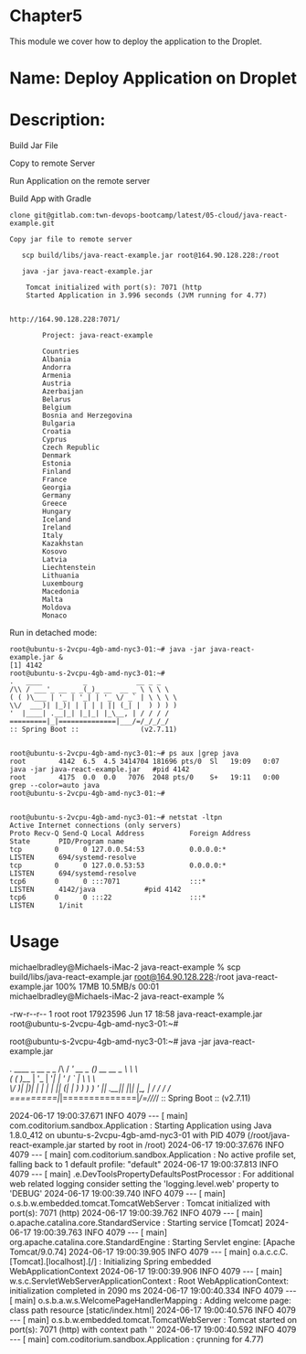 # Chapter5
This module we cover how to deploy the application to the Droplet.

# Name: Deploy Application on Droplet

# Description: 

Build Jar File

Copy to remote Server

Run Application on the remote server

Build App with Gradle

    clone git@gitlab.com:twn-devops-bootcamp/latest/05-cloud/java-react-example.git

    Copy jar file to remote server

       scp build/libs/java-react-example.jar root@164.90.128.228:/root

       java -jar java-react-example.jar

        Tomcat initialized with port(s): 7071 (http
        Started Application in 3.996 seconds (JVM running for 4.77)


    http://164.90.128.228:7071/

            Project: java-react-example

            Countries
            Albania
            Andorra
            Armenia
            Austria
            Azerbaijan
            Belarus
            Belgium
            Bosnia and Herzegovina
            Bulgaria
            Croatia
            Cyprus
            Czech Republic
            Denmark
            Estonia
            Finland
            France
            Georgia
            Germany
            Greece
            Hungary
            Iceland
            Ireland
            Italy
            Kazakhstan
            Kosovo
            Latvia
            Liechtenstein
            Lithuania
            Luxembourg
            Macedonia
            Malta
            Moldova
            Monaco

Run in detached mode:

    root@ubuntu-s-2vcpu-4gb-amd-nyc3-01:~# java -jar java-react-example.jar &
    [1] 4142
    root@ubuntu-s-2vcpu-4gb-amd-nyc3-01:~# 
    .   ____          _            __ _ _
    /\\ / ___'_ __ _ _(_)_ __  __ _ \ \ \ \
    ( ( )\___ | '_ | '_| | '_ \/ _` | \ \ \ \
    \\/  ___)| |_)| | | | | || (_| |  ) ) ) )
    '  |____| .__|_| |_|_| |_\__, | / / / /
    =========|_|==============|___/=/_/_/_/
    :: Spring Boot ::               (v2.7.11)


    root@ubuntu-s-2vcpu-4gb-amd-nyc3-01:~# ps aux |grep java
    root        4142  6.5  4.5 3414704 181696 pts/0  Sl   19:09   0:07 java -jar java-react-example.jar   #pid 4142
    root        4175  0.0  0.0   7076  2048 pts/0    S+   19:11   0:00 grep --color=auto java
    root@ubuntu-s-2vcpu-4gb-amd-nyc3-01:~# 


    root@ubuntu-s-2vcpu-4gb-amd-nyc3-01:~# netstat -ltpn
    Active Internet connections (only servers)
    Proto Recv-Q Send-Q Local Address           Foreign Address         State       PID/Program name    
    tcp        0      0 127.0.0.54:53           0.0.0.0:*               LISTEN      694/systemd-resolve 
    tcp        0      0 127.0.0.53:53           0.0.0.0:*               LISTEN      694/systemd-resolve 
    tcp6       0      0 :::7071                 :::*                    LISTEN      4142/java            #pid 4142
    tcp6       0      0 :::22                   :::*                    LISTEN      1/init


# Usage

michaelbradley@Michaels-iMac-2 java-react-example % scp build/libs/java-react-example.jar root@164.90.128.228:/root
java-react-example.jar                                                                                                                                                      100%   17MB  10.5MB/s   00:01    
michaelbradley@Michaels-iMac-2 java-react-example %

-rw-r--r-- 1 root root 17923596 Jun 17 18:58 java-react-example.jar
root@ubuntu-s-2vcpu-4gb-amd-nyc3-01:~#

root@ubuntu-s-2vcpu-4gb-amd-nyc3-01:~# java -jar java-react-example.jar 

  .   ____          _            __ _ _
 /\\ / ___'_ __ _ _(_)_ __  __ _ \ \ \ \
( ( )\___ | '_ | '_| | '_ \/ _` | \ \ \ \
 \\/  ___)| |_)| | | | | || (_| |  ) ) ) )
  '  |____| .__|_| |_|_| |_\__, | / / / /
 =========|_|==============|___/=/_/_/_/
 :: Spring Boot ::               (v2.7.11)

2024-06-17 19:00:37.671  INFO 4079 --- [           main] com.coditorium.sandbox.Application       : Starting Application using Java 1.8.0_412 on ubuntu-s-2vcpu-4gb-amd-nyc3-01 with PID 4079 (/root/java-react-example.jar started by root in /root)
2024-06-17 19:00:37.676  INFO 4079 --- [           main] com.coditorium.sandbox.Application       : No active profile set, falling back to 1 default profile: "default"
2024-06-17 19:00:37.813  INFO 4079 --- [           main] .e.DevToolsPropertyDefaultsPostProcessor : For additional web related logging consider setting the 'logging.level.web' property to 'DEBUG'
2024-06-17 19:00:39.740  INFO 4079 --- [           main] o.s.b.w.embedded.tomcat.TomcatWebServer  : Tomcat initialized with port(s): 7071 (http)
2024-06-17 19:00:39.762  INFO 4079 --- [           main] o.apache.catalina.core.StandardService   : Starting service [Tomcat]
2024-06-17 19:00:39.763  INFO 4079 --- [           main] org.apache.catalina.core.StandardEngine  : Starting Servlet engine: [Apache Tomcat/9.0.74]
2024-06-17 19:00:39.905  INFO 4079 --- [           main] o.a.c.c.C.[Tomcat].[localhost].[/]       : Initializing Spring embedded WebApplicationContext
2024-06-17 19:00:39.906  INFO 4079 --- [           main] w.s.c.ServletWebServerApplicationContext : Root WebApplicationContext: initialization completed in 2090 ms
2024-06-17 19:00:40.334  INFO 4079 --- [           main] o.s.b.a.w.s.WelcomePageHandlerMapping    : Adding welcome page: class path resource [static/index.html]
2024-06-17 19:00:40.576  INFO 4079 --- [           main] o.s.b.w.embedded.tomcat.TomcatWebServer  : Tomcat started on port(s): 7071 (http) with context path ''
2024-06-17 19:00:40.592  INFO 4079 --- [           main] com.coditorium.sandbox.Application       : çrunning for 4.77)

